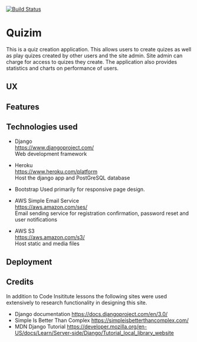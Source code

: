 [![Build Status](https://travis-ci.org/Echoic88/quizim.svg?branch=master)](https://travis-ci.org/Echoic88/quizim)

# Quizim
This is a quiz creation application. This allows users to create quizes as well as play quizes created by other users and the site admin. Site admin can charge for access to quizes they create. The application also provides statistics and charts on performance of users.

## UX

## Features

## Technologies used
* Django  
https://www.djangoproject.com/  
Web development framework

* Heroku  
https://www.heroku.com/platform  
Host the django app and PostGreSQL database

* Bootstrap
Used primarily for responsive page design.

* AWS Simple Email Service  
https://aws.amazon.com/ses/  
Email sending service for registration confirmation, password reset and user notifications

* AWS S3  
https://aws.amazon.com/s3/  
Host static and media files 


## Deployment

## Credits
In addition to Code Insititute lessons the following sites were used extensively to research functionality in designing this site.

* Django documentation
https://docs.djangoproject.com/en/3.0/
* Simple Is Better Than Complex
https://simpleisbetterthancomplex.com/
* MDN Django Tutorial
https://developer.mozilla.org/en-US/docs/Learn/Server-side/Django/Tutorial_local_library_website

